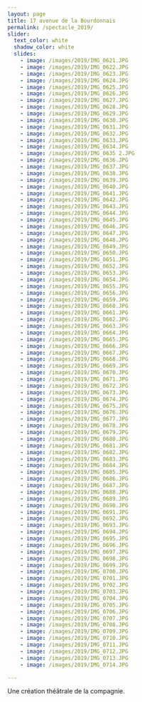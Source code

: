 ```yaml
---
layout: page
title: 17 avenue de la Bourdonnais
permalink: /spectacle_2019/
slider:
  text_color: white
  shadow_color: white
  slides: 
    - image: /images/2019/IMG_0621.JPG
    - image: /images/2019/IMG_0622.JPG
    - image: /images/2019/IMG_0623.JPG
    - image: /images/2019/IMG_0624.JPG
    - image: /images/2019/IMG_0625.JPG
    - image: /images/2019/IMG_0626.JPG
    - image: /images/2019/IMG_0627.JPG
    - image: /images/2019/IMG_0628.JPG
    - image: /images/2019/IMG_0629.JPG
    - image: /images/2019/IMG_0630.JPG
    - image: /images/2019/IMG_0631.JPG
    - image: /images/2019/IMG_0632.JPG
    - image: /images/2019/IMG_0633.JPG
    - image: /images/2019/IMG_0634.JPG
    - image: /images/2019/IMG_0635 2.JPG
    - image: /images/2019/IMG_0636.JPG
    - image: /images/2019/IMG_0637.JPG
    - image: /images/2019/IMG_0638.JPG
    - image: /images/2019/IMG_0639.JPG
    - image: /images/2019/IMG_0640.JPG
    - image: /images/2019/IMG_0641.JPG
    - image: /images/2019/IMG_0642.JPG
    - image: /images/2019/IMG_0643.JPG
    - image: /images/2019/IMG_0644.JPG
    - image: /images/2019/IMG_0645.JPG
    - image: /images/2019/IMG_0646.JPG
    - image: /images/2019/IMG_0647.JPG
    - image: /images/2019/IMG_0648.JPG
    - image: /images/2019/IMG_0649.JPG
    - image: /images/2019/IMG_0650.JPG
    - image: /images/2019/IMG_0651.JPG
    - image: /images/2019/IMG_0652.JPG
    - image: /images/2019/IMG_0653.JPG
    - image: /images/2019/IMG_0654.JPG
    - image: /images/2019/IMG_0655.JPG
    - image: /images/2019/IMG_0656.JPG
    - image: /images/2019/IMG_0659.JPG
    - image: /images/2019/IMG_0660.JPG
    - image: /images/2019/IMG_0661.JPG
    - image: /images/2019/IMG_0662.JPG
    - image: /images/2019/IMG_0663.JPG
    - image: /images/2019/IMG_0664.JPG
    - image: /images/2019/IMG_0665.JPG
    - image: /images/2019/IMG_0666.JPG
    - image: /images/2019/IMG_0667.JPG
    - image: /images/2019/IMG_0668.JPG
    - image: /images/2019/IMG_0669.JPG
    - image: /images/2019/IMG_0670.JPG
    - image: /images/2019/IMG_0671.JPG
    - image: /images/2019/IMG_0672.JPG
    - image: /images/2019/IMG_0673.JPG
    - image: /images/2019/IMG_0674.JPG
    - image: /images/2019/IMG_0675.JPG
    - image: /images/2019/IMG_0676.JPG
    - image: /images/2019/IMG_0677.JPG
    - image: /images/2019/IMG_0678.JPG
    - image: /images/2019/IMG_0679.JPG
    - image: /images/2019/IMG_0680.JPG
    - image: /images/2019/IMG_0681.JPG
    - image: /images/2019/IMG_0682.JPG
    - image: /images/2019/IMG_0683.JPG
    - image: /images/2019/IMG_0684.JPG
    - image: /images/2019/IMG_0685.JPG
    - image: /images/2019/IMG_0686.JPG
    - image: /images/2019/IMG_0687.JPG
    - image: /images/2019/IMG_0688.JPG
    - image: /images/2019/IMG_0689.JPG
    - image: /images/2019/IMG_0690.JPG
    - image: /images/2019/IMG_0691.JPG
    - image: /images/2019/IMG_0692.JPG
    - image: /images/2019/IMG_0693.JPG
    - image: /images/2019/IMG_0694.JPG
    - image: /images/2019/IMG_0695.JPG
    - image: /images/2019/IMG_0696.JPG
    - image: /images/2019/IMG_0697.JPG
    - image: /images/2019/IMG_0698.JPG
    - image: /images/2019/IMG_0699.JPG
    - image: /images/2019/IMG_0700.JPG
    - image: /images/2019/IMG_0701.JPG
    - image: /images/2019/IMG_0702.JPG
    - image: /images/2019/IMG_0703.JPG
    - image: /images/2019/IMG_0704.JPG
    - image: /images/2019/IMG_0705.JPG
    - image: /images/2019/IMG_0706.JPG
    - image: /images/2019/IMG_0707.JPG
    - image: /images/2019/IMG_0708.JPG
    - image: /images/2019/IMG_0709.JPG
    - image: /images/2019/IMG_0710.JPG
    - image: /images/2019/IMG_0711.JPG
    - image: /images/2019/IMG_0712.JPG
    - image: /images/2019/IMG_0713.JPG
    - image: /images/2019/IMG_0714.JPG

---
```


Une création théâtrale de la compagnie.
